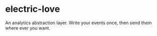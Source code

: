 # electric-love
An analytics abstraction layer. Write your events once, then send them where ever you want.
